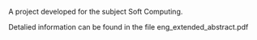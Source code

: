 A project developed for the subject Soft Computing.

Detalied information can be found in the file eng_extended_abstract.pdf

